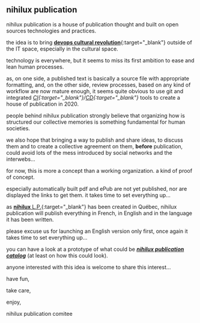 ## nihilux publication

nihilux publication is a house of publication thought and built on open sources technologies and practices.

the idea is to bring [**devops cultural revolution**](https://en.wikipedia.org/wiki/DevOps "Wikipedia English article about DevOps"){:target="_blank"} outside of the IT space, especially in the cultural space.

technology is everywhere, but it seems to miss its first ambition to ease and lean human processes.

as, on one side, a published text is basically a source file with appropriate formatting, and, on the other side, review processes, based on any kind of workflow are now mature enough, it seems quite obvious to use git and integrated *[CI](https://en.wikipedia.org/wiki/Continuous_integration "Wikipedia English article about Continuous Integration"){:target="_blank"}/[CD](https://en.wikipedia.org/wiki/Continuous_delivery "Wikipedia English article about Continuous Delivery"){:target="_blank"}* tools to create a house of publication in 2020.

people behind nihilux publication strongly believe that organizing how is structured our collective memories is something fundamental for human societies.
 
we also hope that bringing a way to publish and share ideas, to discuss them and to create a collective agreement on them, **before** publication, could avoid lots of the mess introduced by social networks and the interwebs...  

for now, this is more a concept than a working organization. a kind of proof of concept.

especially automatically built pdf and ePub are not yet published, nor are displayed the links to get them. it takes time to set everything up...

as [**nihilux** L.P.](https://nihilux.org "nihilux home page"){:target="_blank"} has been created in Québec, nihilux publication will publish everything in French, in English and in the language it has been written.

please excuse us for launching an English version only first, once again it takes time to set everything up...

you can have a look at a prototype of what could be **_[nihilux publication catalog](./catalog "nihilux publication catalog")_** (at least on how this could look).

anyone interested with this idea is welcome to share this interest...

have fun,

take care,

enjoy,

nihilux publication comitee
